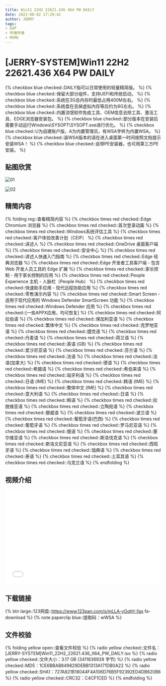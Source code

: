 ```yaml
---
title: Win11 22H2 22621.436 X64 PW DAILY
date: 2022-08-02 17:29:42
author: JERRY
tags:
- UUP
- 哔哩哔哩
- MSMG
---
```


# [JERRY-SYSTEM]Win11 22H2 22621.436 X64 PW DAILY

{% checkbox blue checked::DAILY指可以日常使用的轻量精简版。 %}
{% checkbox blue checked::保留大部分组件，支持UEFI和传统启动。 %}
{% checkbox blue checked::系统在3G总内存时最低占用400M左右。 %}
{% checkbox blue checked::系统盘在去掉虚拟内存等后约为8G左右。 %}
{% checkbox blue checked::内置流氓软件免疫工具、OEM信息去除工具、激活工具、EDGE浏览器安装包。 %}
{% checkbox blue checked::部分版本在安装后需要手动运行Windows\SYSOPT\SYSOPT.exe进行优化。 %}
{% checkbox blue checked::U为自建账户版，A为内置管理员，有WSA字样为内置WSA。 %}
{% checkbox blue checked::装WSA版本的请在进入桌面第一时间按照文档提示安装WSA！ %}
{% checkbox blue checked::自带PE安装器，也可用第三方PE安装。 %}

## 贴图欣赏

![01](008_01.png)

![02](008_02.png)

## 精简内容

{% folding reg::查看精简内容 %}
{% checkbox times red checked::Edge Chromium 浏览器 %}
{% checkbox times red checked::首次登录动画 %}
{% checkbox times red checked::Windows系统评估工具 %}
{% checkbox times red checked::客户体验改善计划（CEIP） %}
{% checkbox times red checked::讲述人 %}
{% checkbox times red checked::OneDrive 桌面客户端 %}
{% checkbox times red checked::安全中心 %}
{% checkbox times red checked::讲述人快速入门指南 %}
{% checkbox times red checked::Edge 经典浏览器 %}
{% checkbox times red checked::Edge 开发者工具客户端 - 包含 Web 开发人员工具的 Edge 扩展 %}
{% checkbox times red checked::家长控制 - 用于家长控制的应用 %}
{% checkbox times red checked::People Experience 主机 - 人脉栏（People Hub） %}
{% checkbox times red checked::快速助手应用 - 现代远程协助应用 %}
{% checkbox times red checked::零售演示内容 %}
{% checkbox times red checked::Smart Screen - 适用于现代应用的 Windows Defender SmartScreen 功能 %}
{% checkbox times red checked::Windows Defender 应用 %}
{% checkbox times red checked::[一些APPX应用，均可恢复] %}
{% checkbox times red checked::阿拉伯语 %}
{% checkbox times red checked::保加利亚语 %}
{% checkbox times red checked::繁体中文 %}
{% checkbox times red checked::克罗地亚语 %}
{% checkbox times red checked::捷克语 %}
{% checkbox times red checked::丹麦语 %}
{% checkbox times red checked::荷兰语 %}
{% checkbox times red checked::英语 (GB) %}
{% checkbox times red checked::爱沙尼亚语 %}
{% checkbox times red checked::芬兰语 %}
{% checkbox times red checked::法语 %}
{% checkbox times red checked::法语(加拿大) %}
{% checkbox times red checked::德语 %}
{% checkbox times red checked::希腊语 %}
{% checkbox times red checked::希伯来语 %}
{% checkbox times red checked::匈牙利语 %}
{% checkbox times red checked::日语 (IME) %}
{% checkbox times red checked::韩语 (IME) %}
{% checkbox times red checked::繁体中文 (IME) %}
{% checkbox times red checked::意大利语 %}
{% checkbox times red checked::日语 %}
{% checkbox times red checked::韩语 %}
{% checkbox times red checked::拉脱维亚语 %}
{% checkbox times red checked::立陶宛语 %}
{% checkbox times red checked::挪威语 %}
{% checkbox times red checked::波兰语 %}
{% checkbox times red checked::葡萄牙语(巴西) %}
{% checkbox times red checked::葡萄牙语 %}
{% checkbox times red checked::罗马尼亚语 %}
{% checkbox times red checked::俄语 %}
{% checkbox times red checked::塞尔维亚语 %}
{% checkbox times red checked::斯洛伐克语 %}
{% checkbox times red checked::斯洛文尼亚语 %}
{% checkbox times red checked::西班牙语 %}
{% checkbox times red checked::瑞典语 %}
{% checkbox times red checked::泰语 %}
{% checkbox times red checked::土耳其语 %}
{% checkbox times red checked::乌克兰语 %}
{% endfolding %}

## 视频介绍

<div style="position: relative; padding: 30% 45%;">
    <iframe style="
        position: absolute; 
        width: 100%; 
        height: 100%; 
        left: 0; top: 0;" 
        src="//player.bilibili.com/player.html?aid=386609569&bvid=BV1Ad4y1S7yj&cid=792678266&page=1"
        scrolling="no" 
        border="0" 
        frameborder="no" 
        framespacing="0" 
        allowfullscreen="true">
    </iframe>
</div>

## **下载链接**

{% btn large::123网盘::https://www.123pan.com/s/mLLA-yGqtH::fas fa-download %}
{% note paperclip blue::提取码：wWSA %}

## 文件校验

{% folding yellow open::查看文件校验 %}
{% radio yellow checked::文件名：[JERRY-SYSTEM]Win11_22H2_22621.436_X64_PW_DAILY.iso %}
{% radio yellow checked::文件大小：3.17 GB (3411836928 字节) %}
{% radio yellow checked::MD5：1CE6BBAB849829DEBB1313A171DB0A22 %}
{% radio yellow checked::SHA1：727A821B18044F4A106D76B5F92392ED4DB620B6 %}
{% radio yellow checked::CRC32：C4CF1CED %}
{% endfolding %}


